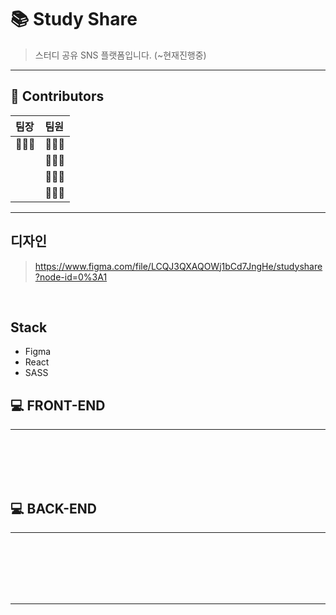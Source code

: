 # 📚 Study Share
> 스터디 공유 SNS 플랫폼입니다. (~현재진행중)

------

## 👥 Contributors

| 팀장         | 팀원          |
| :-------| :------ |
| 🧑🏻‍🦲 | 🧑🏻‍🦲|
| | 🧑🏻‍🦲 |
| | 🧑🏻‍🦲 |
| | 🧑🏻‍🦲 |

------

## 디자인
> https://www.figma.com/file/LCQJ3QXAQOWj1bCd7JngHe/studyshare?node-id=0%3A1

<br>

## Stack
- Figma
- React
- SASS

## 💻 FRONT-END
-----

<br>

<br>

<br>

<br>

## 💻  BACK-END
-----
<br>

<br>

<br>

<br>

<br>

-------